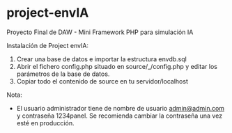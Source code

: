 project-envIA
=============

Proyecto Final de DAW - Mini Framework PHP para simulación IA

Instalación de Project envIA:

1. Crear una base de datos e importar la estructura envdb.sql
2. Abrir el fichero config.php situado en source/_/config.php y editar los parámetros de la
base de datos.
3. Copiar todo el contenido de source en tu servidor/localhost

Nota: 
- El usuario administrador tiene de nombre de usuario admin@admin.com y contraseña
1234panel. Se recomienda cambiar la contraseña una vez esté en producción.
